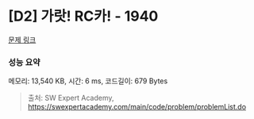 # [D2] 가랏! RC카! - 1940 

[문제 링크](https://swexpertacademy.com/main/code/problem/problemDetail.do?contestProbId=AV5PjMgaALgDFAUq) 

### 성능 요약

메모리: 13,540 KB, 시간: 6 ms, 코드길이: 679 Bytes



> 출처: SW Expert Academy, https://swexpertacademy.com/main/code/problem/problemList.do